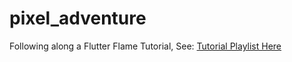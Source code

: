 # pixel_adventure

Following along a Flutter Flame Tutorial, See: [Tutorial Playlist Here](https://www.youtube.com/playlist?list=PLRRATgFqhVCh8qD7xmaSbwG1vfaCddvCM)
